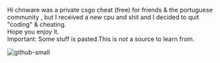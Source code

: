 Hi chnware was a private csgo cheat (free) for friends & the portuguese community , but I received a new cpu and shit and I decided to quit "coding" & cheating.              
Hope you enjoy it.                                                                                                                                                               
Important: Some stuff is pasted.This is not a source to learn from.

![github-small](https://media.discordapp.net/attachments/730033183294357514/752655687158333470/Screenshot_1.png)

